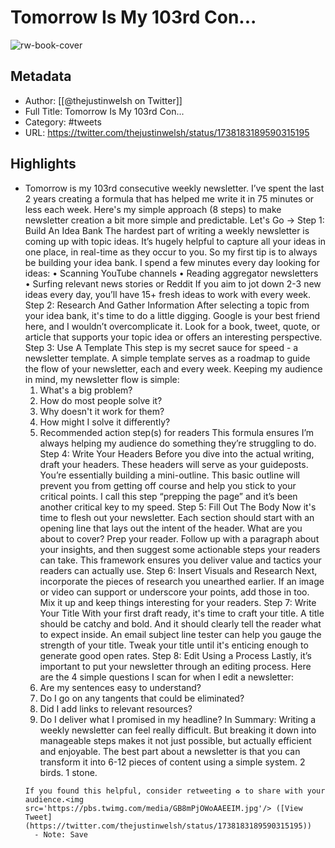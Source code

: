 # Tomorrow Is My 103rd Con...

![rw-book-cover](https://pbs.twimg.com/profile_images/1365425625616556045/NDhia9nF.jpg)

## Metadata
- Author: [[@thejustinwelsh on Twitter]]
- Full Title: Tomorrow Is My 103rd Con...
- Category: #tweets
- URL: https://twitter.com/thejustinwelsh/status/1738183189590315195

## Highlights
- Tomorrow is my 103rd consecutive weekly newsletter.
  I’ve spent the last 2 years creating a formula that has helped me write it in 75 minutes or less each week.
  Here's my simple approach (8 steps) to make newsletter creation a bit more simple and predictable.
  Let's Go →
  Step 1: Build An Idea Bank
  The hardest part of writing a weekly newsletter is coming up with topic ideas.
  It’s hugely helpful to capture all your ideas in one place, in real-time as they occur to you.
  So my first tip is to always be building your idea bank.
  I spend a few minutes every day looking for ideas:
  • Scanning YouTube channels
  • Reading aggregator newsletters
  • Surfing relevant news stories or Reddit 
  If you aim to jot down 2-3 new ideas every day, you’ll have 15+ fresh ideas to work with every week. 
  Step 2: Research And Gather Information
  After selecting a topic from your idea bank, it's time to do a little digging.
  Google is your best friend here, and I wouldn’t overcomplicate it.
  Look for a book, tweet, quote, or article that supports your topic idea or offers an interesting perspective.
  Step 3: Use A Template
  This step is my secret sauce for speed - a newsletter template.
  A simple template serves as a roadmap to guide the flow of your newsletter, each and every week.
  Keeping my audience in mind, my newsletter flow is simple:
  1. What's a big problem?
  2. How do most people solve it?
  3. Why doesn't it work for them?
  4. How might I solve it differently?
  5. Recommended action step(s) for readers
  This formula ensures I’m always helping my audience do something they’re struggling to do.
  Step 4: Write Your Headers
  Before you dive into the actual writing, draft your headers.
  These headers will serve as your guideposts. You’re essentially building a mini-outline.
  This basic outline will prevent you from getting off course and help you stick to your critical points.
  I call this step “prepping the page” and it’s been another critical key to my speed.
  Step 5: Fill Out The Body
  Now it's time to flesh out your newsletter.
  Each section should start with an opening line that lays out the intent of the header. What are you about to cover? Prep your reader.
  Follow up with a paragraph about your insights, and then suggest some actionable steps your readers can take.
  This framework ensures you deliver value and tactics your readers can actually use.
  Step 6: Insert Visuals and Research
  Next, incorporate the pieces of research you unearthed earlier.
  If an image or video can support or underscore your points, add those in too.
  Mix it up and keep things interesting for your readers.
  Step 7: Write Your Title
  With your first draft ready, it's time to craft your title.
  A title should be catchy and bold. And it should clearly tell the reader what to expect inside.
  An email subject line tester can help you gauge the strength of your title.
  Tweak your title until it's enticing enough to generate good open rates.
  Step 8: Edit Using a Process
  Lastly, it’s important to put your newsletter through an editing process.
  Here are the 4 simple questions I scan for when I edit a newsletter:
  1. Are my sentences easy to understand?
  2. Do I go on any tangents that could be eliminated?
  3. Did I add links to relevant resources?
  4. Do I deliver what I promised in my headline?
  In Summary:
  Writing a weekly newsletter can feel really difficult.
  But breaking it down into manageable steps makes it not just possible, but actually efficient and enjoyable.
  The best part about a newsletter is that you can transform it into 6-12 pieces of content using a simple system.
  2 birds. 1 stone.
  ~~~
  If you found this helpful, consider retweeting ♻️ to share with your audience.<img src='https://pbs.twimg.com/media/GB8mPjOWoAAEEIM.jpg'/> ([View Tweet](https://twitter.com/thejustinwelsh/status/1738183189590315195))
    - Note: Save
